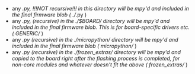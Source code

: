 - any *.py, !!!NOT recursive!!! in this directory will be mpy'd and included in the final firmware blob ( ./*.py )
- any *.py, (recursive) in the ./$BOARD/ directory will be mpy'd and included in the final firmware blob. This is for board-specific drivers etc. ( GENERIC/* )
- any *.py (recursive) in the ./micropython/ directory will be mpy'd and included in the final firmware blob ( micropython/* )
- any *.py (recursive) in the ./frozen_extras/ directory will be mpy'd and copied to the board right after the flashing process is completed, for non-core modules and whatever doesn't fit the above ( frozen_extras/* )
